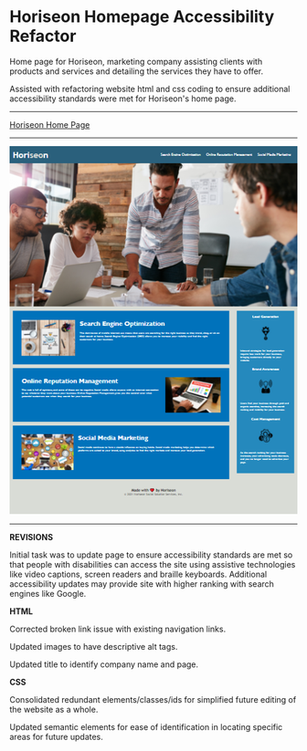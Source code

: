 # Horiseon Homepage Accessibility Refactor

Home page for Horiseon, marketing company assisting clients with products and services and detailing the services they have to offer.

Assisted with refactoring website html and css coding to ensure additional accessibility standards were met for Horiseon's home page. 
************************************************
[Horiseon Home Page](https://tracye1083.github.io/Horiseon-Home-Page/)
************************************************
![Preview of Updated Home Page](assets/images/website.png)
************************************************
**REVISIONS**

Initial task was to update page to ensure accessibility standards are met so that people with disabilities can access the site using assistive technologies like video captions, screen readers and braille keyboards. Additional accessibility updates may provide site with higher ranking with search engines like Google.

**HTML**

Corrected broken link issue with existing navigation links. 

Updated images to have descriptive alt tags.

Updated title to identify company name and page.

**CSS**

Consolidated redundant elements/classes/ids for simplified future editing of the website as a whole. 

Updated semantic elements for ease of identification in locating specific areas for future updates.
